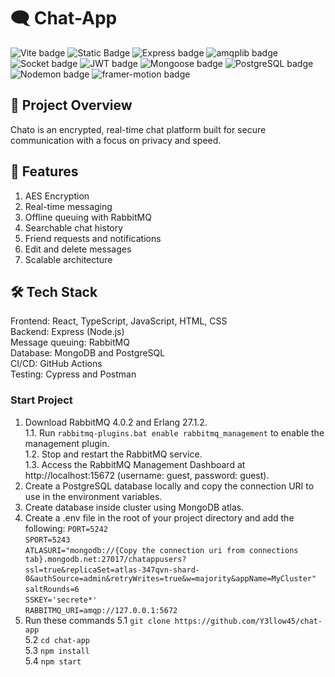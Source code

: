 # 🗨️ Chat-App
![Vite badge](https://img.shields.io/badge/Vite-5.4.10-orange)
![Static Badge](https://img.shields.io/badge/React-18.2.0-blue)
![Express badge](https://img.shields.io/badge/Express-4.19.2-green)
![amqplib badge](https://img.shields.io/badge/amqplib-0.10.4-purple)
![Socket badge](https://img.shields.io/badge/Socket-4.7.5-yellow)
![JWT badge](https://img.shields.io/badge/JWT-9.0.2-purple)
![Mongoose badge](https://img.shields.io/badge/mongoose-7.4.5-lightgreen)
![PostgreSQL badge](https://img.shields.io/badge/PostgreSQL-15.8.0-orange)
![Nodemon badge](https://img.shields.io/badge/Nodemon-3.1.4-blue)
![framer-motion badge](https://img.shields.io/badge/framerMotion-11.5.4-red)

## 🚀 Project Overview

Chato is an encrypted, real-time chat platform built for secure communication with a focus on privacy and speed.

## 📌 Features

1. AES Encryption
2. Real-time messaging
3. Offline queuing with RabbitMQ
4. Searchable chat history
5. Friend requests and notifications
6. Edit and delete messages
7. Scalable architecture
    
## 🛠️ Tech Stack
Frontend:          React, TypeScript, JavaScript, HTML, CSS <br>
Backend:           Express (Node.js) <br>
Message queuing:   RabbitMQ <br>
Database:          MongoDB and PostgreSQL <br>
CI/CD:             GitHub Actions <br>
Testing:           Cypress and Postman <br>

### Start Project
1. Download RabbitMQ 4.0.2 and Erlang 27.1.2. <br>
    1.1. Run `rabbitmq-plugins.bat enable rabbitmq_management` to enable the management plugin. <br>
    1.2. Stop and restart the RabbitMQ service. <br>
    1.3. Access the RabbitMQ Management Dashboard at http://localhost:15672 (username: guest, password: guest).
2. Create a PostgreSQL database locally and copy the connection URI to use in the environment variables.
3. Create database inside cluster using MongoDB atlas.
4. Create a .env file in the root of your project directory and add the following:
    `PORT=5242` <br>
    `SPORT=5243` <br>
    `ATLASURI="mongodb://{Copy the connection uri from connections tab}.mongodb.net:27017/chatappusers?` <br>
    `ssl=true&replicaSet=atlas-347qvn-shard-0&authSource=admin&retryWrites=true&w=majority&appName=MyCluster"` <br>
    `saltRounds=6` <br>
    `SSKEY='secrete*'` <br>
    `RABBITMQ_URI=amqp://127.0.0.1:5672` <br>
5. Run these commands
   5.1 `git clone https://github.com/Y3llow45/chat-app` <br>
   5.2 `cd chat-app` <br>
   5.3 `npm install` <br>
   5.4 `npm start` <br>
